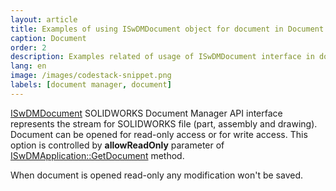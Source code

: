 ```yaml
---
layout: article
title: Examples of using ISwDMDocument object for document in Document Manager API
caption: Document
order: 2
description: Examples related of usage of ISwDMDocument interface in document manager API
lang: en
image: /images/codestack-snippet.png
labels: [document manager, document]
---
```

[ISwDMDocument](http://help.solidworks.com/2016/english/api/swdocmgrapi/SolidWorks.Interop.swdocumentmgr~SolidWorks.Interop.swdocumentmgr.ISwDMDocument.html) SOLIDWORKS Document Manager API interface represents the stream for SOLIDWORKS file (part, assembly and drawing). Document can be opened for read-only access or for write access. This option is controlled by **allowReadOnly** parameter of [ISwDMApplication::GetDocument](http://help.solidworks.com/2012/english/api/swdocmgrapi/solidworks.interop.swdocumentmgr~solidworks.interop.swdocumentmgr.iswdmapplication~getdocument.html) method.

When document is opened read-only any modification won't be saved. 
